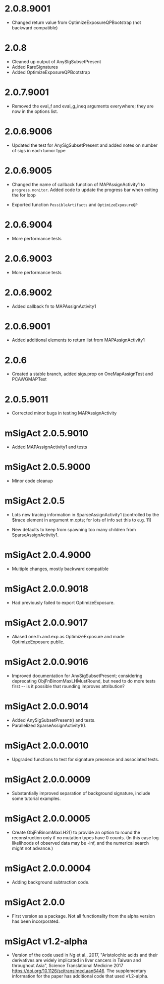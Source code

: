# 2.0.8.9001

* Changed return value from OptimizeExposureQPBootstrap (not backward compatible)

# 2.0.8

* Cleaned up output of AnySIgSubsetPresent
* Added RareSignatures
* Added OptimizeExposureQPBootstrap

# 2.0.7.9001

* Removed the eval_f and eval_g_ineq arguments everywhere; they are now
  in the options list.

# 2.0.6.9006

* Updated the test for AnySigSubsetPresent and added notes on number of sigs in each tumor type

# 2.0.6.9005

* Changed the name of callback function of MAPAssignActivity1 to `progress.monitor`. Added code to update the progress bar when exiting 
the for loop

* Exported function `PossibleArtifacts` and `OptimizeExposureQP`

# 2.0.6.9004

* More performance tests

# 2.0.6.9003

* More performance tests

# 2.0.6.9002

* Added callback fn to MAPAssignActivity1

# 2.0.6.9001

* Added additional elements to return list from MAPAssignActivity1

# 2.0.6

* Created a stable branch, added sigs.prop on OneMapAssignTest and PCAWGMAPTest

# 2.0.5.9011

* Corrected minor bugs in testing MAPAssignActivity

# mSigAct 2.0.5.9010

* Added MAPAssignActivity1 and tests

# mSigAct 2.0.5.9000

* Minor code cleanup

# mSigAct 2.0.5

* Lots new tracing information in SparseAssignActivity1 (controlled
  by the $trace element in argument m.opts; for lots of info
  set this to e.g. 11)
  
* New defaults to keep from spawning too many children from
  SparseAssignActivity1.

# mSigAct 2.0.4.9000

* Multiple changes, mostly backward compatible

# mSigAct 2.0.0.9018

* Had previously failed to export OptimizeExposure.

# mSigAct 2.0.0.9017

* Aliased one.lh.and.exp as OptimizeExposure and made
  OptimizeExposure public.

# mSigAct 2.0.0.9016

* Improved documentation for AnySigSubsetPresent; 
  considering deprecating ObjFnBinomMaxLHMustRound, but need to do more
  tests first -- is it possible that rounding improves attribution?

# mSigAct 2.0.0.9014

* Added AnySigSubsetPresent() and tests.
* Parallelized SparseAssignActivity1().

# mSigAct 2.0.0.0010

* Upgraded functions to test for signature presence and associated tests.

# mSigAct 2.0.0.0009

* Substantially improved separation of background signature, include some tutorial
  examples.

# mSigAct 2.0.0.0005

* Create ObjFnBinomMaxLH2() to provide an option to round the reconstruction only if no mutation
  types have 0 counts. (In this case log likelihoods of observed data may be -inf, and the 
  numerical search might not advance.)

# mSigAct 2.0.0.0004

* Adding background subtraction code.

# mSigAct 2.0.0 

* First version as a package. Not all functionality from the alpha version has been incorporated.

# mSigAct v1.2-alpha

* Version of the code used in Ng et al., 2017, "Aristolochic acids and their derivatives are widely 
  implicated in liver cancers in Taiwan and throughout Asia", Science Translational Medicine 2017
  https://doi.org/10.1126/scitranslmed.aan6446. The supplementary information for
  the paper has additional code that used v1.2-alpha.
